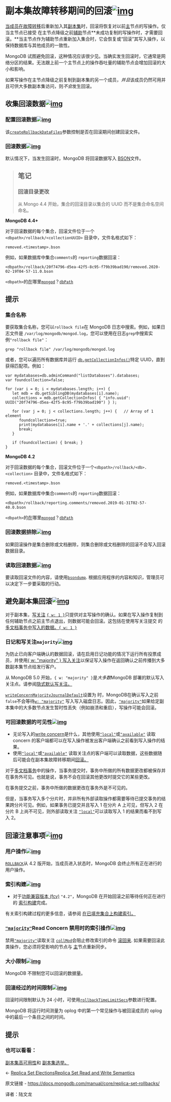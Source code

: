 # 副本集故障转移期间的回滚[![img](https://www.mongodb.com/docs/manual/assets/link.svg)](https://www.mongodb.com/docs/manual/core/replica-set-rollbacks/#rollbacks-during-replica-set-failover)

[当成员在故障转移](https://www.mongodb.com/docs/manual/reference/glossary/#std-term-failover)后重新加入其[副本集](https://www.mongodb.com/docs/manual/reference/glossary/#std-term-replica-set)时，回滚将恢复对以前[主](https://www.mongodb.com/docs/manual/reference/glossary/#std-term-primary)节点的写操作。仅当主节点已接受 在主节点降级之前[辅助](https://www.mongodb.com/docs/manual/reference/glossary/#std-term-secondary)节点**未成功复制的写操作时，才需要回滚。**当主节点作为辅助节点重新加入集合时，它会恢复或“回滚”其写入操作，以保持数据库与其他成员的一致性。

MongoDB 试图避免回滚，这种情况应该很少见。当确实发生回滚时，它通常是网络分区的结果。无法跟上前一个主节点上的操作吞吐量的辅助节点会增加回滚的大小和影响。

如果写操作在主节点降级之前复制到副本集的另一个成员，*并且*该成员仍然可用并且可供大多数副本集访问，则*不会*发生回滚。



## 收集回滚数据[![img](https://www.mongodb.com/docs/manual/assets/link.svg)](https://www.mongodb.com/docs/manual/core/replica-set-rollbacks/#collect-rollback-data)

### 配置回滚数据[![img](https://www.mongodb.com/docs/manual/assets/link.svg)](https://www.mongodb.com/docs/manual/core/replica-set-rollbacks/#configure-rollback-data)

该[`createRollbackDataFiles`](https://www.mongodb.com/docs/manual/reference/parameters/#mongodb-parameter-param.createRollbackDataFiles)参数控制是否在回滚期间创建回滚文件。



### 回滚数据[![img](https://www.mongodb.com/docs/manual/assets/link.svg)](https://www.mongodb.com/docs/manual/core/replica-set-rollbacks/#rollback-data)

默认情况下，当发生回滚时，MongoDB 将回滚数据写入 [BSON](https://www.mongodb.com/docs/manual/reference/glossary/#std-term-BSON)文件。

>## 笔记
>
>### 回滚目录更改
>
>从 Mongo 4.4 开始，集合的回滚目录以集合的 UUID 而不是集合命名空间命名。



**MongoDB 4.4+**

对于回滚数据的每个集合，回滚文件位于一个`<dbpath>/rollback/<collectionUUID>` 目录中，文件名格式如下：

```
removed.<timestamp>.bson
```

例如，如果数据库中集合`comments`的 `reporting`数据回滚：

```
<dbpath>/rollback/20f74796-d5ea-42f5-8c95-f79b39bad190/removed.2020-02-19T04-57-11.0.bson
```

`<dbpath>`的[在](https://www.mongodb.com/docs/manual/reference/configuration-options/#mongodb-setting-storage.dbPath)哪里[`mongod`](https://www.mongodb.com/docs/manual/reference/program/mongod/#mongodb-binary-bin.mongod)？[`dbPath`](https://www.mongodb.com/docs/manual/reference/configuration-options/#mongodb-setting-storage.dbPath)



## 提示

### 集合名称

要获取集合名称，您可以`rollback file`在 MongoDB 日志中搜索。例如，如果日志文件是 `/var/log/mongodb/mongod.log`，您可以使用在日志`grep`中搜索实例`"rollback file"`：

```
grep "rollback file" /var/log/mongodb/mongod.log
```



或者，您可以遍历所有数据库并运行 [`db.getCollectionInfos()`](https://www.mongodb.com/docs/manual/reference/method/db.getCollectionInfos/#mongodb-method-db.getCollectionInfos)特定 UUID，直到获得匹配项。例如：

```
var mydatabases=db.adminCommand("listDatabases").databases;
var foundcollection=false;

for (var i = 0; i < mydatabases.length; i++) {
   let mdb = db.getSiblingDB(mydatabases[i].name);
   collections = mdb.getCollectionInfos( { "info.uuid": UUID("20f74796-d5ea-42f5-8c95-f79b39bad190") } );

   for (var j = 0; j < collections.length; j++) {   // Array of 1 element
      foundcollection=true;
      print(mydatabases[i].name + '.' + collections[j].name);
      break;
   }

   if (foundcollection) { break; }
}
```

**MongoDB 4.2**

对于回滚数据的每个集合，回滚文件位于一个`<dbpath>/rollback/<db>.<collection>` 目录中，文件名格式如下：

```
removed.<timestamp>.bson
```

例如，如果数据库中集合`comments`的 `reporting`数据回滚：

```
<dbpath>/rollback/reporting.comments/removed.2019-01-31T02-57-40.0.bson
```

`<dbpath>`的[在](https://www.mongodb.com/docs/manual/reference/configuration-options/#mongodb-setting-storage.dbPath)哪里[`mongod`](https://www.mongodb.com/docs/manual/reference/program/mongod/#mongodb-binary-bin.mongod)？[`dbPath`](https://www.mongodb.com/docs/manual/reference/configuration-options/#mongodb-setting-storage.dbPath)

### 回滚数据排除[![img](https://www.mongodb.com/docs/manual/assets/link.svg)](https://www.mongodb.com/docs/manual/core/replica-set-rollbacks/#rollback-data-exclusion)

如果回滚操作是集合删除或文档删除，则集合删除或文档删除的回滚不会写入回滚数据目录。

### 读取回滚数据[![img](https://www.mongodb.com/docs/manual/assets/link.svg)](https://www.mongodb.com/docs/manual/core/replica-set-rollbacks/#read-rollback-data)

要读取回滚文件的内容，请使用[`bsondump`](https://www.mongodb.com/docs/database-tools/bsondump/#mongodb-binary-bin.bsondump). 根据应用程序的内容和知识，管理员可以决定下一步要采取的行动。



## 避免副本集回滚[![img](https://www.mongodb.com/docs/manual/assets/link.svg)](https://www.mongodb.com/docs/manual/core/replica-set-rollbacks/#avoid-replica-set-rollbacks)

对于副本集，[写关注](https://www.mongodb.com/docs/manual/reference/write-concern/) [`{ w: 1 }`](https://www.mongodb.com/docs/manual/reference/write-concern/#mongodb-writeconcern-writeconcern.-number-)只提供对主写操作的确认。如果在写入操作复制到任何辅助节点之前主节点退出，则数据可能会回滚。这包括在使用写关注提交 的[多文档事务中写入的数据。](https://www.mongodb.com/docs/manual/core/transactions/)[`{ w: 1 }`](https://www.mongodb.com/docs/manual/reference/write-concern/#mongodb-writeconcern-writeconcern.-number-)

### 日记和写关注`majority`[![img](https://www.mongodb.com/docs/manual/assets/link.svg)](https://www.mongodb.com/docs/manual/core/replica-set-rollbacks/#journaling-and-write-concern-majority)

为防止已向客户端确认的数据回滚，请在启用日记功能的情况下运行所有投票成员，并使用[{ w: "majority" } 写入关注](https://www.mongodb.com/docs/manual/reference/write-concern/#std-label-wc-w)以保证写入操作在返回确认之前传播到大多数副本集节点给发行客户。

从 MongoDB 5.0 开始，`{ w: "majority" }`是*大多数*MongoDB 部署的默认写入关注点。请参阅[隐式默认写关注。](https://www.mongodb.com/docs/manual/reference/write-concern/#std-label-wc-default-behavior)

[`writeConcernMajorityJournalDefault`](https://www.mongodb.com/docs/manual/reference/replica-configuration/#mongodb-rsconf-rsconf.writeConcernMajorityJournalDefault)设置为 时，MongoDB在确认写入之前`false`不会等待[`w: "majority"`](https://www.mongodb.com/docs/manual/reference/write-concern/#mongodb-writeconcern-writeconcern.-majority-) 写入写入磁盘日志。因此，[`"majority"`](https://www.mongodb.com/docs/manual/reference/write-concern/#mongodb-writeconcern-writeconcern.-majority-)如果给定副本集中的大多数节点发生暂时性丢失（例如崩溃和重启），写操作可能会回滚。

### 可回滚数据的可见性[![img](https://www.mongodb.com/docs/manual/assets/link.svg)](https://www.mongodb.com/docs/manual/core/replica-set-rollbacks/#visibility-of-data-that-can-be-rolled-back)

- 无论写入的[write concern](https://www.mongodb.com/docs/manual/reference/write-concern/)是什么，其他使用[`"local"`](https://www.mongodb.com/docs/manual/reference/read-concern-local/#mongodb-readconcern-readconcern.-local-)或[`"available"`](https://www.mongodb.com/docs/manual/reference/read-concern-available/#mongodb-readconcern-readconcern.-available-) 读取 concern 的客户端都可以在写入操作被发出客户端确认之前看到写入操作的结果。
- 使用[`"local"`](https://www.mongodb.com/docs/manual/reference/read-concern-local/#mongodb-readconcern-readconcern.-local-)或[`"available"`](https://www.mongodb.com/docs/manual/reference/read-concern-available/#mongodb-readconcern-readconcern.-available-) 读取关注点的客户端可以读取数据，这些数据随后可能会在副本集故障转移期间[回滚。](https://www.mongodb.com/docs/manual/core/replica-set-rollbacks/)

对于[多文档事务](https://www.mongodb.com/docs/manual/core/transactions/)中的操作，当事务提交时，事务中所做的所有数据更改都被保存并在事务外可见。也就是说，事务不会在回滚其他更改时提交它的某些更改。

在事务提交之前，事务中所做的数据更改在事务外是不可见的。

但是，当事务写入多个分片时，并非所有外部读取操作都需要等待已提交事务的结果跨分片可见。例如，如果事务已提交并且写入 1 在分片 A 上可见，但写入 2 在分片 B 上尚不可见，则外部读取关注 [`"local"`](https://www.mongodb.com/docs/manual/reference/read-concern-local/#mongodb-readconcern-readconcern.-local-)可以读取写入 1 的结果而看不到写入 2。

## 回滚注意事项[![img](https://www.mongodb.com/docs/manual/assets/link.svg)](https://www.mongodb.com/docs/manual/core/replica-set-rollbacks/#rollback-considerations)

### 用户操作[![img](https://www.mongodb.com/docs/manual/assets/link.svg)](https://www.mongodb.com/docs/manual/core/replica-set-rollbacks/#user-operations)

[`ROLLBACK`](https://www.mongodb.com/docs/manual/reference/replica-states/#mongodb-replstate-replstate.ROLLBACK)从 4.2 版开始，当成员进入状态时，MongoDB 会终止所有正在进行的用户操作。

### 索引构建[![img](https://www.mongodb.com/docs/manual/assets/link.svg)](https://www.mongodb.com/docs/manual/core/replica-set-rollbacks/#index-builds)

- 对于[功能兼容版本 (fcv)](https://www.mongodb.com/docs/manual/reference/command/setFeatureCompatibilityVersion/#std-label-view-fcv) `"4.2"`，MongoDB 在开始回滚之前等待任何正在进行的 [索引构建](https://www.mongodb.com/docs/manual/core/index-creation/#std-label-index-operations)完成。

有关索引构建过程的更多信息，请参阅 [在已填充集合上构建索引。](https://www.mongodb.com/docs/manual/core/index-creation/#std-label-index-operations)

### [`"majority"`](https://www.mongodb.com/docs/manual/reference/read-concern-majority/#mongodb-readconcern-readconcern.-majority-)Read Concern 禁用时的索引操作[![img](https://www.mongodb.com/docs/manual/assets/link.svg)](https://www.mongodb.com/docs/manual/core/replica-set-rollbacks/#index-operations-when--read-concern-is-disabled)

禁用[`"majority"`](https://www.mongodb.com/docs/manual/reference/read-concern-majority/#mongodb-readconcern-readconcern.-majority-)读取关注 [`collMod`](https://www.mongodb.com/docs/manual/reference/command/collMod/#mongodb-dbcommand-dbcmd.collMod)会阻止修改索引的命令 [滚回来](https://www.mongodb.com/docs/manual/core/replica-set-rollbacks/#std-label-replica-set-rollbacks). 如果需要回滚此类操作，您必须将受影响的节点与 [主](https://www.mongodb.com/docs/manual/reference/glossary/#std-term-primary)节点重新同步。

### 大小限制[![img](https://www.mongodb.com/docs/manual/assets/link.svg)](https://www.mongodb.com/docs/manual/core/replica-set-rollbacks/#size-limitations)

MongoDB 不限制您可以回滚的数据量。



### 回滚经过的时间限制[![img](https://www.mongodb.com/docs/manual/assets/link.svg)](https://www.mongodb.com/docs/manual/core/replica-set-rollbacks/#rollback-elapsed-time-limitations)

回滚时间限制默认为 24 小时，可使用[`rollbackTimeLimitSecs`](https://www.mongodb.com/docs/manual/reference/parameters/#mongodb-parameter-param.rollbackTimeLimitSecs)参数进行配置。

MongoDB 将运行时间测量为 oplog 中的第一个常见操作与被回滚成员的 oplog 中的最后一个条目之间的时间。



## 提示

### 也可以看看：

[副本集高可用性](https://www.mongodb.com/docs/manual/core/replica-set-high-availability/)和 [副本集选举。](https://www.mongodb.com/docs/manual/core/replica-set-elections/)

←  [Replica Set Elections](https://www.mongodb.com/docs/manual/core/replica-set-elections/)[Replica Set Read and Write Semantics](https://www.mongodb.com/docs/manual/applications/replication/)

原文链接 - https://docs.mongodb.com/manual/core/replica-set-rollbacks/ 

译者：陆文龙



